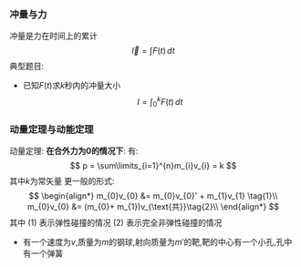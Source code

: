 ### 冲量与力
冲量是力在时间上的累计
$$
\vec{I} = \int F(t)\,dt
$$
典型题目:
- 已知$F(t)$求$k$秒内的冲量大小
$$
I = \int_{0}^{k}F(t)\,dt 
$$
### 动量定理与动能定理
动量定理:
**在合外力为0的情况下**:
有:
$$
p = \sum\limits_{i=1}^{n}m_{i}v_{i} = k
$$
其中$k$为常矢量
更一般的形式:
$$
\begin{align*}
m_{0}v_{0} &= m_{0}v_{0}' + m_{1}v_{1} \tag{1}\\
m_{0}v_{0} &= (m_{0}+ m_{1})v_{\text{共}}\tag{2}\\
\end{align*}
$$
其中 (1) 表示弹性碰撞的情况 (2) 表示完全非弹性碰撞的情况


- 有一个速度为$v$,质量为$m$的钢球,射向质量为$m'$的靶,靶的中心有一个小孔,孔中有一个弹簧